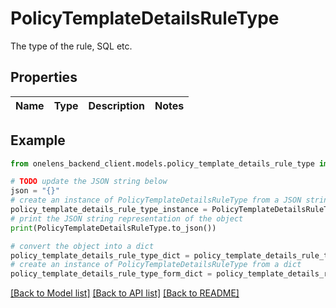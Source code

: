 # PolicyTemplateDetailsRuleType

The type of the rule, SQL etc.

## Properties

Name | Type | Description | Notes
------------ | ------------- | ------------- | -------------

## Example

```python
from onelens_backend_client.models.policy_template_details_rule_type import PolicyTemplateDetailsRuleType

# TODO update the JSON string below
json = "{}"
# create an instance of PolicyTemplateDetailsRuleType from a JSON string
policy_template_details_rule_type_instance = PolicyTemplateDetailsRuleType.from_json(json)
# print the JSON string representation of the object
print(PolicyTemplateDetailsRuleType.to_json())

# convert the object into a dict
policy_template_details_rule_type_dict = policy_template_details_rule_type_instance.to_dict()
# create an instance of PolicyTemplateDetailsRuleType from a dict
policy_template_details_rule_type_form_dict = policy_template_details_rule_type.from_dict(policy_template_details_rule_type_dict)
```
[[Back to Model list]](../README.md#documentation-for-models) [[Back to API list]](../README.md#documentation-for-api-endpoints) [[Back to README]](../README.md)


